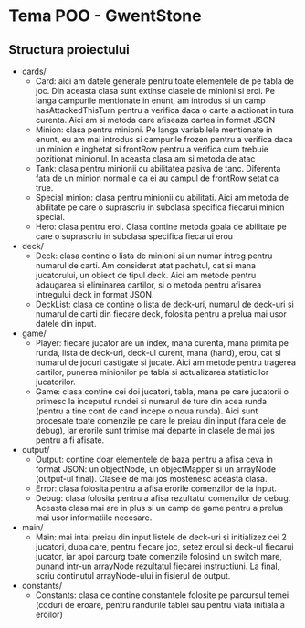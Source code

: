 

# Tema POO  - GwentStone

## Structura proiectului

* cards/
  * Card: aici am datele generale pentru toate elementele de pe tabla de joc. Din aceasta clasa sunt extinse clasele de minioni si eroi. Pe langa campurile mentionate in enunt, am introdus si un camp hasAttackedThisTurn pentru a verifica daca o carte a actionat in tura curenta. Aici am si metoda care afiseaza cartea in format JSON
  * Minion: clasa pentru minioni. Pe langa variabilele mentionate in enunt, eu am mai introdus si campurile frozen pentru a verifica daca un minion e inghetat si frontRow pentru a verifica cum trebuie pozitionat minionul. In aceasta clasa am si metoda de atac
  * Tank: clasa pentru minionii cu abilitatea pasiva de tanc. Diferenta fata de un minion normal e ca ei au campul de frontRow setat ca true.
  * Special minion: clasa pentru minionii cu abilitati. Aici am metoda de abilitate pe care o suprascriu in subclasa specifica fiecarui minion special.
  * Hero: clasa pentru eroi. Clasa contine metoda goala de abilitate pe care o suprascriu in subclasa specifica fiecarui erou
* deck/
  * Deck: clasa contine o lista de minioni si un numar intreg pentru numarul de carti. Am considerat atat pachetul, cat si mana jucatorului, un obiect de tipul deck. Aici am metode pentru adaugarea si eliminarea cartilor, si o metoda pentru afisarea intregului deck in format JSON.
  * DeckList: clasa ce contine o lista de deck-uri, numarul de deck-uri si numarul de carti din fiecare deck, folosita pentru a prelua mai usor datele din input.
* game/
  * Player: fiecare jucator are un index, mana curenta, mana primita pe runda, lista de deck-uri, deck-ul curent, mana (hand), erou, cat si numarul de jocuri castigate si jucate. Aici am metode pentru tragerea cartilor, punerea minionilor pe tabla si actualizarea statisticilor jucatorilor.
  * Game: clasa contine cei doi jucatori, tabla, mana pe care jucatorii o primesc la inceputul rundei si numarul de ture din acea runda (pentru a tine cont de cand incepe o noua runda). Aici sunt procesate toate comenzile pe care le preiau din input (fara cele de debug), iar erorile sunt trimise mai departe in clasele de mai jos pentru a fi afisate.
* output/
  * Output: contine doar elementele de baza pentru a afisa ceva in format JSON: un objectNode, un objectMapper si un arrayNode (output-ul final). Clasele de mai jos mostenesc aceasta clasa.
  * Error: clasa folosita pentru a afisa erorile comenzilor de la input.
  * Debug: clasa folosita pentru a afisa rezultatul comenzilor de debug. Aceasta clasa mai are in plus si un camp de game pentru a prelua mai usor informatiile necesare.
* main/
  * Main: mai intai preiau din input listele de deck-uri si initializez cei 2 jucatori, dupa care, pentru fiecare joc, setez eroul si deck-ul fiecarui jucator, iar apoi parcurg toate comenzile folosind un switch mare, punand intr-un arrayNode rezultatul fiecarei instructiuni. La final, scriu continutul arrayNode-ului in fisierul de output.
* constants/
  * Constants: clasa ce contine constantele folosite pe parcursul temei (coduri de eroare, pentru randurile tablei sau pentru viata initiala a eroilor)